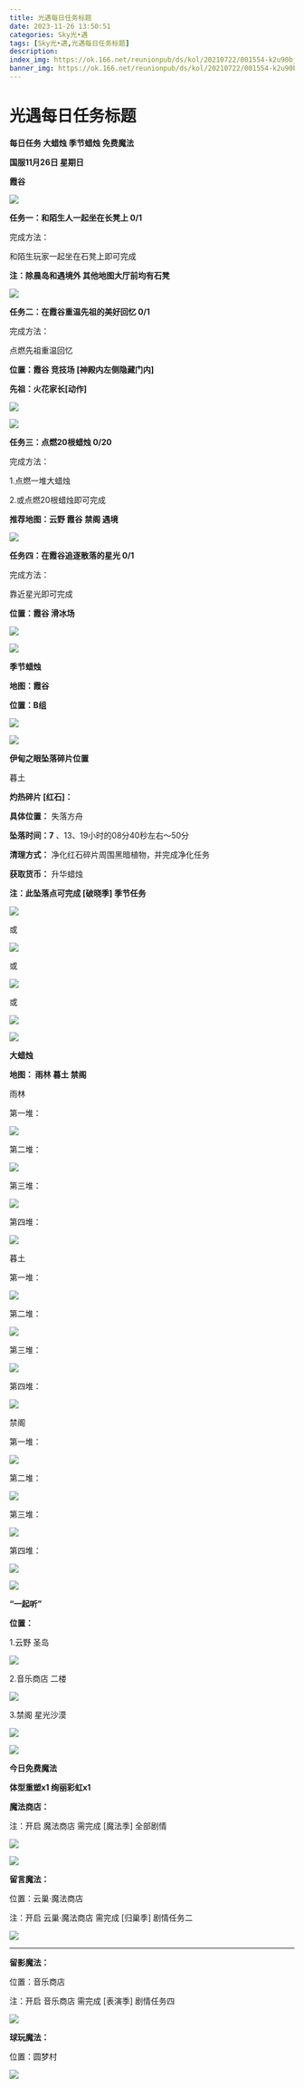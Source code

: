 ```yaml
---
title: 光遇每日任务标题
date: 2023-11-26 13:50:51
categories: Sky光•遇
tags: [Sky光•遇,光遇每日任务标题]
description: 
index_img: https://ok.166.net/reunionpub/ds/kol/20210722/001554-k2u90bj7ay.png?imageView&thumbnail=600x0&type=jpg
banner_img: https://ok.166.net/reunionpub/ds/kol/20210722/001554-k2u90bj7ay.png?imageView&thumbnail=600x0&type=jpg
---
```

# 光遇每日任务标题
**每日任务 大蜡烛 季节蜡烛 免费魔法**

 **国服11月26日 星期日**

 **霞谷**

![](https://img.166.net/reunionpub/ds/kol/20231126/002718-i3n4pe1svq.jpg)

 **任务一：和陌生人一起坐在长凳上 0/1**

完成方法：

和陌生玩家一起坐在石凳上即可完成

 **注：除晨岛和遇境外 其他地图大厅前均有石凳**

![](https://img.166.net/reunionpub/ds/kol/20231126/001053-9qr8mve01g.png)

 **任务二：在霞谷重温先祖的美好回忆 0/1**

完成方法：

点燃先祖重温回忆

 **位置：霞谷 竞技场 [神殿内左侧隐藏门内]**

 **先祖：火花家长[动作]**

![](https://img.166.net/reunionpub/ds/kol/20231126/001251-o0zfwi6pg5.jpg)

![](https://img.166.net/reunionpub/ds/kol/20231126/001309-nzwq1m598j.jpeg)

 **任务三：点燃20根蜡烛 0/20**

完成方法：

1.点燃一堆大蜡烛

2.或点燃20根蜡烛即可完成

 **推荐地图：云野 霞谷 禁阁 遇境**

![](https://img.166.net/reunionpub/ds/kol/20231126/001332-m5fopjsuve.jpeg)

 **任务四：在霞谷追逐散落的星光 0/1**

完成方法：

靠近星光即可完成

 **位置：霞谷 滑冰场**

![](https://img.166.net/reunionpub/ds/kol/20231126/001358-kb71i3fdhz.jpeg)

![](https://img.166.net/reunionpub/ds/kol/20231014/003453-vozlin1q8p.png)

 **季节蜡烛**

 **地图：霞谷**

 **位置：B组**

![](https://img.166.net/reunionpub/ds/kol/20231126/001742-qyozc7ajih.jpg)

![](https://img.166.net/reunionpub/ds/kol/20231014/003453-vozlin1q8p.png)

 **伊甸之眼坠落碎片位置**

暮土

 **灼热碎片 [红石]：**

 **具体位置：** 失落方舟

 **坠落时间：7** 、13、19小时的08分40秒左右～50分

 **清理方式：** 净化红石碎片周围黑暗植物，并完成净化任务

 **获取货币：** 升华蜡烛

 **注：此坠落点可完成  [破晓季] 季节任务**

![](https://img.166.net/reunionpub/ds/kol/20231126/001955-ad9s8ksbyp.jpeg)

或

![](https://img.166.net/reunionpub/ds/kol/20231126/001951-7oh649klei.jpeg)

或

![](https://img.166.net/reunionpub/ds/kol/20231126/002009-a1mhsqi6bg.jpg)

或

![](https://img.166.net/reunionpub/ds/kol/20231126/002020-sglbch0fp5.jpeg)

![](https://img.166.net/reunionpub/ds/kol/20231014/002539-7uzhdl3t0m.png)

 **大蜡烛**

 **地图： 雨林 暮土 禁阁**

雨林

第一堆：

![](https://img.166.net/reunionpub/ds/kol/20231126/002154-mfwudpj812.jpg)

第二堆：

![](https://img.166.net/reunionpub/ds/kol/20231126/002203-yw9ueskapf.jpg)

第三堆：

![](https://img.166.net/reunionpub/ds/kol/20231126/002210-ricdw7s1qg.jpg)

第四堆：

![](https://img.166.net/reunionpub/ds/kol/20231126/002215-cvu2r9qhaw.jpg)

暮土

第一堆：

![](https://img.166.net/reunionpub/ds/kol/20231126/002231-egn1r94s72.jpg)

第二堆：

![](https://img.166.net/reunionpub/ds/kol/20231126/002237-vdbgnr7esk.jpg)

第三堆：

![](https://img.166.net/reunionpub/ds/kol/20231126/002243-0qud18myis.jpg)

第四堆：

![](https://img.166.net/reunionpub/ds/kol/20231126/002249-nq436l7y50.jpg)

禁阁

第一堆：

![](https://img.166.net/reunionpub/ds/kol/20231126/002316-zipwvbdea7.jpg)

第二堆：

![](https://img.166.net/reunionpub/ds/kol/20231126/002321-ols7bkh5ds.jpg)

第三堆：

![](https://img.166.net/reunionpub/ds/kol/20231126/002328-qlr53ftu1j.jpg)

第四堆：

![](https://img.166.net/reunionpub/ds/kol/20231126/002334-ce3s9twb72.jpg)

 **![](https://img.166.net/reunionpub/ds/kol/20231014/003005-dok0cb2fuz.png)**

 **“一起听”**

 **位置：**

1.云野 圣岛

![](https://img.166.net/reunionpub/ds/kol/20231014/004010-de83b4jwu6.jpeg)

2.音乐商店 二楼

![](https://img.166.net/reunionpub/ds/kol/20231014/004020-k8jwmpg94o.jpeg)

3.禁阁 星光沙漠

![](https://img.166.net/reunionpub/ds/kol/20231014/004040-1mpch2gvy6.png)

![](https://img.166.net/reunionpub/ds/kol/20231014/004048-gyt2imp830.png)

 **今日免费魔法**

 **体型重塑x1 绚丽彩虹x1**

 **魔法商店：**

注：开启 魔法商店 需完成 [魔法季] 全部剧情

![](https://img.166.net/reunionpub/ds/kol/20231014/004605-qmuiowanf4.png)

![](https://img.166.net/reunionpub/ds/kol/20231126/002402-ao6pkbu8ye.jpeg)

 **留言魔法：**

位置：云巢·魔法商店

注：开启 云巢·魔法商店 需完成 [归巢季] 剧情任务二

![](https://img.166.net/reunionpub/ds/kol/20231107/140441-vyjm6wbds7.png)

 ****

**留影魔法：**

位置：音乐商店

注：开启 音乐商店 需完成 [表演季] 剧情任务四

![](https://img.166.net/reunionpub/ds/kol/20231125/001002-f2a4mn6twu.jpeg)

 **球玩魔法：**

位置：圆梦村

![](https://img.166.net/reunionpub/ds/kol/20231014/005022-4hnlvzm7iu.png)

